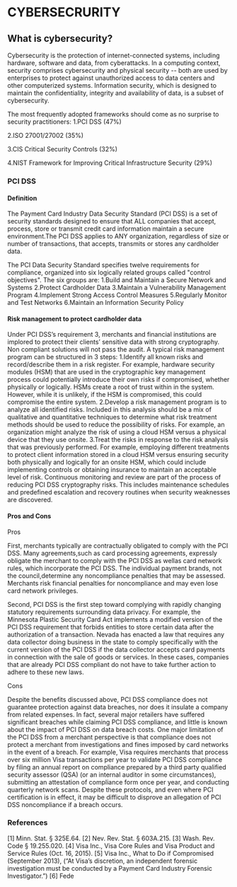 # CYBERSECRURITY
## What is cybersecurity?
Cybersecurity is the protection of internet-connected systems, including hardware, software and data, from cyberattacks. In a computing context, security comprises cybersecurity and physical security -- both are used by enterprises to protect against unauthorized access to data centers and other computerized systems. Information security, which is designed to maintain the confidentiality, integrity and availability of data, is a subset of cybersecurity.

The most frequently adopted frameworks should come as no surprise to security practitioners:
1.PCI DSS (47%)

2.ISO 27001/27002 (35%)

3.CIS Critical Security Controls (32%)

4.NIST Framework for Improving Critical Infrastructure Security (29%)
### PCI DSS
#### Definition
The Payment Card Industry Data Security Standard (PCI DSS) is a set of security standards designed to ensure that ALL companies that accept, process, store or transmit credit card information maintain a secure environment.The PCI DSS applies to ANY organization, regardless of size or number of transactions, that accepts, transmits or stores any cardholder data.

The PCI Data Security Standard specifies twelve requirements for compliance, organized into six logically related groups called "control objectives". The six groups are:
1.Build and Maintain a Secure Network and Systems
2.Protect Cardholder Data
3.Maintain a Vulnerability Management Program
4.Implement Strong Access Control Measures
5.Regularly Monitor and Test Networks
6.Maintain an Information Security Policy
#### Risk management to protect cardholder data
Under PCI DSS’s requirement 3, merchants and financial institutions are implored to protect their clients’ sensitive data with strong cryptography. Non compliant solutions will not pass the audit. A typical risk management program can be structured in 3 steps:
1.Identify all known risks and record/describe them in a risk register. For example, hardware security modules (HSM) that are used in the cryptographic key management process could potentially introduce their own risks if compromised, whether physically or logically. HSMs create a root of trust within in the system. However, while it is unlikely, if the HSM is compromised, this could compromise the entire system.
2.Develop a risk management program is to analyze all identified risks. Included in this analysis should be a mix of qualitative and quantitative techniques to determine what risk treatment methods should be used to reduce the possibility of risks. For example, an organization might analyze the risk of using a cloud HSM versus a physical device that they use onsite.
3.Treat the risks in response to the risk analysis that was previously performed. For example, employing different treatments to protect client information stored in a cloud HSM versus ensuring security both physically and logically for an onsite HSM, which could include implementing controls or obtaining insurance to maintain an acceptable level of risk.
Continuous monitoring and review are part of the process of reducing PCI DSS cryptography risks. This includes maintenance schedules and predefined escalation and recovery routines when security weaknesses are discovered.
#### Pros and Cons
Pros

First, merchants typically are contractually obligated to comply with the PCI DSS. Many agreements,such as card processing agreements, expressly obligate the merchant to comply with the PCI DSS as wellas card network rules, which incorporate the PCI DSS. The individual payment brands, not the council,determine any noncompliance penalties that may be assessed. Merchants risk financial penalties for noncompliance and may even lose card network privileges.

Second, PCI DSS is the first step toward complying with rapidly changing statutory requirements surrounding data privacy. For example, the Minnesota Plastic Security Card Act implements a modified version of the PCI DSS requirement that forbids entities to store certain data after the authorization of a transaction. Nevada has enacted a law that requires any data collector doing business in the state to
comply specifically with the current version of the PCI DSS if the data collector accepts card payments in connection with the sale of goods or services. In these cases, companies that are already PCI DSS compliant do not have to take further action to adhere to these new laws.

Cons

Despite the benefits discussed above, PCI DSS compliance does not guarantee protection against data breaches, nor does it insulate a company from related expenses. In fact, several major retailers have suffered significant breaches while claiming PCI DSS compliance, and little is known about the impact of PCI DSS on data breach costs. One major limitation of the PCI DSS from a merchant perspective is that compliance does not protect a merchant from investigations and fines imposed by card networks in the event of a breach. For example, Visa requires merchants that process over six million Visa transactions per year to validate PCI DSS compliance by filing an annual report on compliance prepared by a third party qualified security assessor (QSA) (or an internal auditor in some circumstances), submitting an attestation of compliance form once per year, and conducting quarterly network scans. Despite these protocols, and even where PCI certification is in effect, it may be difficult to disprove an allegation of PCI DSS noncompliance if a breach occurs.
### References
[1] Minn. Stat. § 325E.64.
[2] Nev. Rev. Stat. § 603A.215.
[3] Wash. Rev. Code § 19.255.020.
[4] Visa Inc., Visa Core Rules and Visa Product and Service Rules (Oct. 16, 2015).
[5] Visa Inc., What to Do if Compromised (September 2013), (“At Visa’s discretion, an independent
forensic investigation must be conducted by a Payment Card Industry Forensic Investigator.”)
[6] Fede
